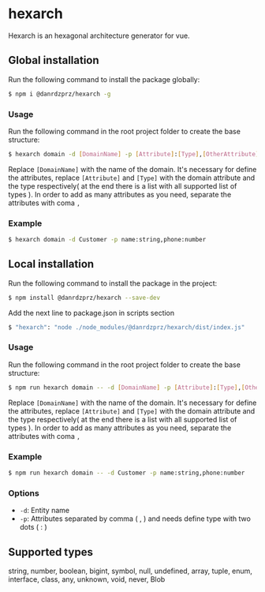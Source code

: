 # hexarch
Hexarch is an hexagonal architecture generator for vue.

## Global installation

Run the following command to install the package globally:
```bash
$ npm i @danrdzprz/hexarch -g
```
### Usage

Run the following command in the root project folder to create the base structure:
```bash
$ hexarch domain -d [DomainName] -p [Attribute]:[Type],[OtherAttribute]:[OtherType]
```
Replace `[DomainName]` with the name of the domain. It's necessary for define the attributes, replace `[Attribute]` and `[Type]` with the domain attribute and the type respectively( at the end there is a list with all supported list of types ). In order to add as many attributes as you need, separate the attributes with coma `,`

### Example
```bash
$ hexarch domain -d Customer -p name:string,phone:number
```

## Local installation 

Run the following command to install the package in the project:
```bash
$ npm install @danrdzprz/hexarch --save-dev
```

Add the next line to package.json in scripts section 
```bash
$ "hexarch": "node ./node_modules/@danrdzprz/hexarch/dist/index.js"
```

### Usage

Run the following command in the root project folder to create the base structure:
```bash
$ npm run hexarch domain -- -d [DomainName] -p [Attribute]:[Type],[OtherAttribute]:[OtherType]
```
Replace `[DomainName]` with the name of the domain. It's necessary for define the attributes, replace `[Attribute]` and `[Type]` with the domain attribute and the type respectively( at the end there is a list with all supported list of types ). In order to add as many attributes as you need, separate the attributes with coma `,`

### Example
```bash
$ npm run hexarch domain -- -d Customer -p name:string,phone:number
```

### Options

- `-d`: Entity name
- `-p`: Attributes separated by comma ( , ) and needs define type with two dots ( : )

## Supported types
string, number, boolean, bigint, symbol, null, undefined, array, tuple, enum, interface, class, any, unknown, void, never, Blob
